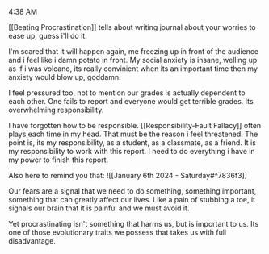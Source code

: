 
4:38 AM

[[Beating Procrastination]] tells about writing journal about your worries to ease up, guess i'll do it.

I'm scared that it will happen again, me freezing up in front of the audience and i feel like i damn potato in front. My social anxiety is insane, welling up as if i was volcano, its really convinient when its an important time then my anxiety would blow up, goddamn.

I feel pressured too, not to mention our grades is actually dependent to each other. One fails to report and everyone would get terrible grades. Its overwhelming responsibility.

I have forgotten how to be responsible. [[Responsibility-Fault Fallacy]] often plays each time in my head. That must be the reason i feel threatened.
The point is, its my responsibility, as a student, as a classmate, as a friend. It is my responsibility to work with this report. I need to do everything i have in my power to finish this report. 

Also here to remind you that:
![[January 6th 2024 - Saturday#^7836f3]]

Our fears are a signal that we need to do something, something important, something that can greatly affect our lives. Like a pain of stubbing a toe, it signals our brain that it is painful and we must avoid it. 

Yet procrastinating isn't something that harms us, but is important to us. Its one of those evolutionary traits we possess that takes us with full disadvantage. 